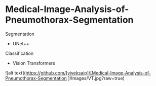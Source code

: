 # Medical-Image-Analysis-of-Pneumothorax-Segmentation

Segmentation 
* UNet++

Classification 
* Vision Transformers

![alt text](https://github.com/[viveksaip]/[Medical-Image-Analysis-of-Pneumothorax-Segmentation
]/Images/VT.jpg?raw=true)



